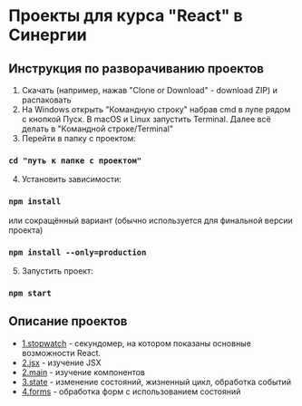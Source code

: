 Проекты для курса "React" в Синергии
=====

Инструкция по разворачиванию проектов
-----

1. Скачать (например, нажав "Clone or Download" - download ZIP) и распаковать
2. На Windows открыть "Командную строку" набрав cmd в лупе рядом с кнопкой Пуск. В macOS и Linux запустить Terminal. 
Далее всё делать в "Командной строке/Terminal"
3. Перейти в папку с проектом:
### `cd "путь к папке с проектом"`
4. Установить зависимости:
### `npm install`
или сокращённый вариант (обычно используется для финальной версии проекта)
### `npm install --only=production`
5. Запустить проект:
### `npm start`

Описание проектов
-----

- [1.stopwatch](https://github.com/lavsexpert/synergy-react/tree/master/1.stopwatch) - секундомер, на котором показаны основные возможности React.
- [2.jsx](https://github.com/lavsexpert/synergy-react/tree/master/2.jsx) - изучение JSX
- [2.main](https://github.com/lavsexpert/synergy-react/tree/master/2.main) - изучение компонентов 
- [3.state](https://github.com/lavsexpert/synergy-react/tree/master/3.state) - изменение состояний, жизненный цикл, обработка событий
- [4.forms](https://github.com/lavsexpert/synergy-react/tree/master/4.forms) - обработка форм с использованием состояний






